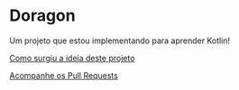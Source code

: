 # Doragon

Um projeto que estou implementando para aprender Kotlin!

[Como surgiu a ideia deste projeto](https://skubawa.com/posts/010125-como-estou-aprendendo-kotlin.html)

[Acompanhe os Pull Requests](https://github.com/vv-z84/doragon/pulls?q=is%3Apr)